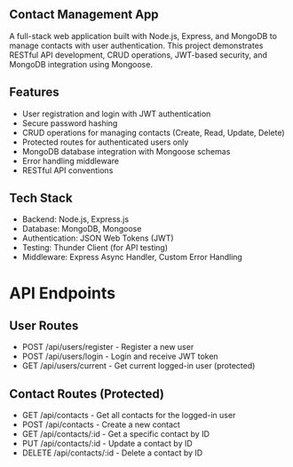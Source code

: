 ## Contact Management App
A full-stack web application built with Node.js, Express, and MongoDB to manage contacts with user authentication. 
This project demonstrates RESTful API development, CRUD operations, JWT-based security, and MongoDB integration using Mongoose.

## Features
* User registration and login with JWT authentication
* Secure password hashing
* CRUD operations for managing contacts (Create, Read, Update, Delete)
* Protected routes for authenticated users only
* MongoDB database integration with Mongoose schemas
* Error handling middleware
* RESTful API conventions

## Tech Stack
* Backend: Node.js, Express.js
* Database: MongoDB, Mongoose
* Authentication: JSON Web Tokens (JWT)
* Testing: Thunder Client (for API testing)
* Middleware: Express Async Handler, Custom Error Handling

# API Endpoints
## User Routes
* POST /api/users/register - Register a new user
* POST /api/users/login - Login and receive JWT token
* GET /api/users/current - Get current logged-in user (protected)

## Contact Routes (Protected)
* GET /api/contacts - Get all contacts for the logged-in user
* POST /api/contacts - Create a new contact
* GET /api/contacts/:id - Get a specific contact by ID
* PUT /api/contacts/:id - Update a contact by ID
* DELETE /api/contacts/:id - Delete a contact by ID
